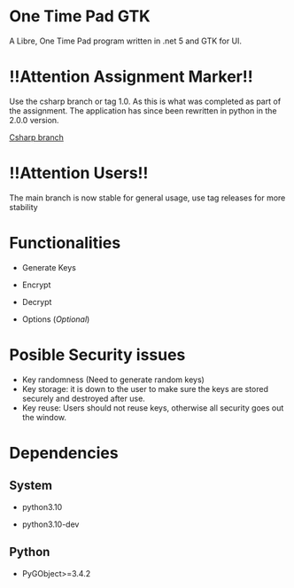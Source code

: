 # One Time Pad GTK

A Libre, One Time Pad program written in .net 5 and GTK for UI.

# !!Attention Assignment Marker!!
Use the csharp branch or tag 1.0. As this is what was completed as part of the assignment.
The application has since been rewritten in python in the 2.0.0 version.

[Csharp branch](https://gitlab.com/jc1234/onetimepadgtk/-/tree/csharp)

# !!Attention Users!!
The main branch is now stable for general usage, use tag releases for more stability

# Functionalities

- Generate Keys

- Encrypt

- Decrypt

- Options (*Optional*) 

# Posible Security issues

- Key randomness (Need to generate random keys) 
- Key storage: it is down to the user to make sure the keys are stored securely and destroyed after use.
- Key reuse: Users should not reuse keys, otherwise all security goes out the window.

# Dependencies



## System

- python3.10

- python3.10-dev

## Python

- PyGObject>=3.4.2
